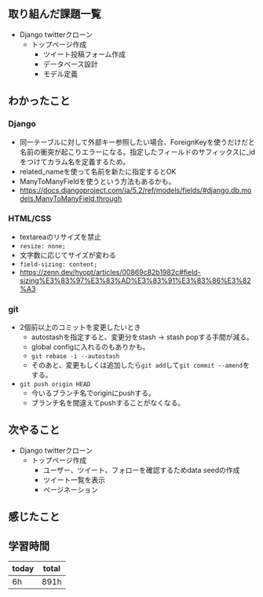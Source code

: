 ## 取り組んだ課題一覧
- Django twitterクローン
	- トップページ作成
		- ツイート投稿フォーム作成
		- データベース設計
		- モデル定義
## わかったこと
### Django
- 同一テーブルに対して外部キー参照したい場合、ForeignKeyを使うだけだと名前の衝突が起こりエラーになる。指定したフィールドのサフィックスに_idをつけてカラム名を定義するため。
- related_nameを使って名前を新たに指定するとOK
- ManyToManyFieldを使うという方法もあるかも。
- https://docs.djangoproject.com/ja/5.2/ref/models/fields/#django.db.models.ManyToManyField.through
### HTML/CSS
- textareaのリサイズを禁止
- `resize: none;`
- 文字数に応じてサイズが変わる
- `field-sizing: content;`
- https://zenn.dev/hyopt/articles/00869c82b1982c#field-sizing%E3%83%97%E3%83%AD%E3%83%91%E3%83%86%E3%82%A3

### git
- 2個前以上のコミットを変更したいとき
	- autostashを指定すると、変更分をstash -> stash popする手間が減る。
	- global configに入れるのもありかも。
	- `git rebase -i --autostash`
	- そのあと、変更もしくは追加したら`git add`して`git commit --amend`をする。
- `git push origin HEAD`
	- 今いるブランチ名でoriginにpushする。
	- ブランチ名を間違えてpushすることがなくなる。

## 次やること
- Django twitterクローン
	- トップページ作成
		- ユーザー、ツイート、フォローを確認するためdata seedの作成
		- ツイート一覧を表示
		- ページネーション
## 感じたこと

## 学習時間

| today | total |
| ----- | ----- |
| 6h    | 891h  |
